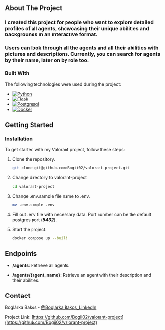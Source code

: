 <a name="readme-top"></a>

<!-- PROJECT LOGO -->
<br />

<!-- ABOUT THE PROJECT -->

## About The Project

<h3>I created this project for people who want to explore detailed profiles of all agents, showcasing their unique abilities and backgrounds in an interactive format.</h3>
<h3>Users can look through all the agents and all their abilities with pictures and descriptions. Currently, you can search for agents by their name, later on by role too.</h3>

### Built With

The following technologies were used during the project:

* [![Python][Python]][Python-url]
* [![Flask][Flask]][Flask-url]
* [![Postgresql][Postgres]][Postgres-url]
* [![Docker][Docker]][Docker-url]


<!-- GETTING STARTED -->

## Getting Started

### Installation

To get started with my Valorant project, follow these steps:

1. Clone the repository.
   ```sh
   git clone git@github.com:Bogii02/valorant-project.git
   ```
2. Change directory to valorant-project
   ```sh
   cd valorant-project
   ```
3. Change .env.sample file name to .env.
   ```sh
   mv .env.sample .env
   ```
4. Fill out .env file with necessary data. Port number can be the default postgres port (***5432***).

5. Start the project.
   ```sh
   docker compose up --build
   ```

<!-- FEATURES -->

## Endpoints

- **/agents**: Retrieve all agents.

- **/agents/{agent_name}**: Retrieve an agent with their description and their abilities.

<!-- CONTACT -->

## Contact

Boglárka Bakos - [@Boglárka Bakos_LinkedIn](https://linkedin.com/in/boglarka-bakos)

Project Link: [https://github.com/Bogii02/valorant-project](https://github.com/Bogii02/valorant-project)


[Python]: https://img.shields.io/badge/python-3670A0?style=for-the-badge&logo=python&logoColor=ffdd54
[Python-url]: https://www.python.org

[Flask]: https://img.shields.io/badge/flask-%23000.svg?style=for-the-badge&logo=flask&logoColor=white
[Flask-url]: https://flask.palletsprojects.com/en/3.0.x/

[Postgres]: https://img.shields.io/badge/postgres-%23316192.svg?style=for-the-badge&logo=postgresql&logoColor=white
[Postgres-url]: https://www.postgresql.org

[Docker]: https://img.shields.io/badge/docker-%230db7ed.svg?style=for-the-badge&logo=docker&logoColor=white
[Docker-url]: https://www.docker.com

